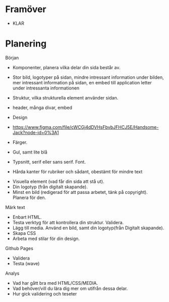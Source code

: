 # Framöver
* KLAR


# Planering
Början 
* Komponenter, planera vilka delar din sida består av.
- Stor bild, logotyper på sidan, mindre intressant information under bilden, mer intressant information på sidan, en embed till application letter under intressanta informationen
* Struktur, vilka strukturella element använder sidan.
- header, många divar, embed
* Design
- https://www.figma.com/file/cWCGj4dDVHsFbvbJFHCJ5E/Handsome-Jack?node-id=0%3A1
* Färger.
- Gul, samt lite blå
* Typsnitt, serif eller sans serif. Font.
- Hårda kanter för rubriker och sådant, obestämt för mindre text
* Visuella element (vad får din sida att stå ut).
* Din logotyp (från digitalt skapande).
* Minst en bild (redigerad för att passa arbetet, tänk på copyright). Planera för den.

Märk text
* Enbart HTML.
* Testa verktyg för att kontrollera din struktur. Validera.
* Lägg till media. Använd en bild, samt din logotyp(från Digitalt skapande).
* Skapa CSS
* Arbeta med stilar för din design.

Github Pages
* Validera
* Testa (wave)

Analys
* Vad har gått bra med HTML/CSS/MEDIA.
* Vad behöver/vill du lära dig mer om utifrån dessa delar.
* Hur gick validering och teseter
